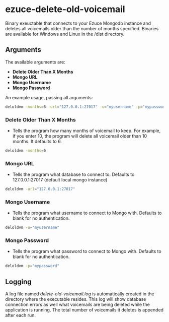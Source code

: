 # ezuce-delete-old-voicemail

Binary exeuctable that connects to your Ezuce Mongodb instance and deletes all voicemails older than the number of months specified. Binaries are available for Windows and Linux in the /dist directory.

## Arguments

The available arguments are:

- **Delete Older Than X Months**
- **Mongo URL**
- **Mongo Username**
- **Mongo Password**

An example usage, passing all arguments:
```bash
deloldvm -months=6 -url="127.0.0.1:27017" -u="myusername" -p="mypassword"
```

### Delete Older Than X Months

- Tells the program how many months of voicemail to keep. For example, if you enter 10, the program will delete all voicemail older than 10 months. It defaults to 6.

```bash
deloldvm -months=6
```

### Mongo URL

- Tells the program what database to connect to. Defaults to 127.0.0.1:27017 (default local mongo instance)

```bash
deloldvm -url="127.0.0.1:27017"
```

### Mongo Username

- Tells the program what username to connect to Mongo with. Defaults to blank for no authentication.

```bash
deloldvm -u="myusername"
```

### Mongo Password

- Tells the program what password to connect to Mongo with. Defaults to blank for no authentication.

```bash
deloldvm -p="mypassword"
```


## Logging
A log file named *delete-old-voicemail.log* is automatically created in the directory where the executable resides. This log will show database connection errors as well what voicemails are being deleted while the application is running. The total number of voicemails it deletes is appended after each run.
